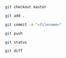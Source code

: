 ```bash
git checkout master
```
```bash
git add .
```
```bash
git commit -m "<filename>"
```
```bash
git push
```
```bash
git status
```
```bash
git diff
```

